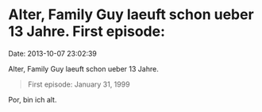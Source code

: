 Alter, Family Guy laeuft schon ueber 13 Jahre. First episode:
=============================================================

Date: 2013-10-07 23:02:39

Alter, Family Guy laeuft schon ueber 13 Jahre.

> First episode: January 31, 1999

Por, bin ich alt.
